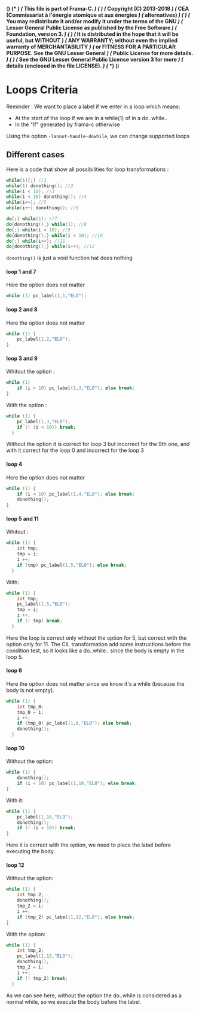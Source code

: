 (**************************************************************************)
(*                                                                        *)
(*  This file is part of Frama-C.                                         *)
(*                                                                        *)
(*  Copyright (C) 2013-2018                                               *)
(*    CEA (Commissariat à l'énergie atomique et aux énergies              *)
(*         alternatives)                                                  *)
(*                                                                        *)
(*  You may redistribute it and/or modify it under the terms of the GNU   *)
(*  Lesser General Public License as published by the Free Software       *)
(*  Foundation, version 3.                                                *)
(*                                                                        *)
(*  It is distributed in the hope that it will be useful, but WITHOUT     *)
(*  ANY WARRANTY; without even the implied warranty of MERCHANTABILITY    *)
(*  or FITNESS FOR A PARTICULAR PURPOSE.  See the GNU Lesser General      *)
(*  Public License for more details.                                      *)
(*                                                                        *)
(*  See the GNU Lesser General Public License version 3 for more          *)
(*  details (enclosed in the file LICENSE).                               *)
(*                                                                        *)
(**************************************************************************)

Loops Criteria
====================

Reminder : We want to place a label if we enter in a loop which means:
* At the start of the loop if we are in a while(1) of in a do..while..
* In the "If" generated by frama-c otherwise

Using the option `-lannot-handle-dowhile`, we can change supported loops

Different cases
----------------

Here is a code that show all possibilities for loop transformations :
```c
while(1){;} //1
while(1) donothing(); //2
while(i < 10); //3
while(i < 10) donothing(); //4
while(i++); //5
while(i++) donothing(); //6

do{;} while(1); //7
do{donothing();} while(1); //8
do{;} while(i < 10); //9
do{donothing();} while(i < 10); //10
do{;} while(i++); //11
do{donothing();} while(i++); //12
```

`donothing()` is just a void function hat does nothing

#### loop 1 and 7

Here the option does not matter

```c
while (1) pc_label(1,1,"ELO");
```

#### loop 2 and 8

Here the option does not matter

```c
while (1) {
    pc_label(1,2,"ELO");
}
```

#### loop 3 and 9

Whitout the option :

```c
while (1) 
	if (i < 10) pc_label(1,3,"ELO"); else break;
}
```

With the option :
```c
while (1) {
    pc_label(1,3,"ELO");
	if (! (i < 10)) break;
  }
```
Without the option it is correct for loop 3 but incorrect for the 9th one, and with it correct for the loop 0 and incorrect for the loop 3

#### loop 4

Here the option does not matter
```c
while (1) {
	if (i < 10) pc_label(1,4,"ELO"); else break;
    donothing();
}
```

#### loop 5 and 11

Whitout :
```c
while (1) {
	int tmp;
    tmp = i;
    i ++;
    if (tmp) pc_label(1,5,"ELO"); else break;
  }
```

With:
```c
while (1) {
    int tmp;
    pc_label(1,5,"ELO");
    tmp = i;
    i ++;
    if (! tmp) break;
  }
```
Here the loop is correct only without the option for 5, but correct with the option only for 11. The CIL transformation add some instructions before the condition test, so it looks like a do..while.. since the body is empty in the loop 5.

#### loop 6

Here the option does not matter since we know it's a while (because the body is not empty).
```c
while (1) {
	int tmp_0;
    tmp_0 = i;
    i ++;
    if (tmp_0) pc_label(1,6,"ELO"); else break;
    donothing();
  }
```

#### loop 10

Without the option:
```c
while (1) {
    donothing();
    if (i < 10) pc_label(1,10,"ELO"); else break;
}
```
With it:
```c
while (1) {
    pc_label(1,10,"ELO");
    donothing();
    if (! (i < 10)) break;
}
```
Here it is correct with the option, we need to place the label before executing the body.

#### loop 12

Without the option:
```c
while (1) {
	int tmp_2;
    donothing();
    tmp_2 = i;
    i ++;
    if (tmp_2) pc_label(1,12,"ELO"); else break;
}
```
With the option:
```c
while (1) {
    int tmp_2;
    pc_label(1,12,"ELO");
    donothing();
    tmp_2 = i;
    i ++;
    if (! tmp_2) break;
  }
```

As we can see here, without the option the do..while is considered as a normal while, so we execute the body before the label.
